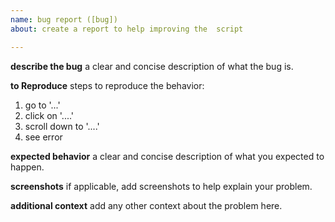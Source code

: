 ```yaml
---
name: bug report ([bug])
about: create a report to help improving the  script

---
```


**describe the bug**
a clear and concise description of what the bug is.

**to Reproduce**
steps to reproduce the behavior:
1. go to '...'
2. click on '....'
3. scroll down to '....'
4. see error

**expected behavior**
a clear and concise description of what you expected to happen.

**screenshots**
if applicable, add screenshots to help explain your problem.

**additional context**
add any other context about the problem here.
